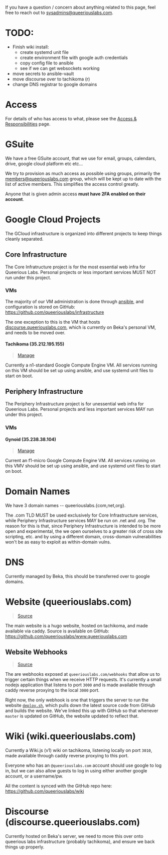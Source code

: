 <!-- TITLE: Systems & Infrastructure -->

If you have a question / concern about anything related to this page, feel free to reach out to <sysadmins@queeriouslabs.com>.
# TODO:
* Finish wiki install:
  * create systemd unit file
  * create environment file with google auth credentials
  * copy config file to ansible
  * see if we can get websockets working
* move secrets to ansible-vault
* move discourse over to tachikoma (r)
* change DNS registrar to google domains

# Access
For details of who has access to what, please see the [Access & Responsibilities](/organization/access) page.

# GSuite
We have a free GSuite account, that we use for email, groups, calendars, drive, google cloud platform etc etc...

We try to provision as much access as possible using groups, primarily the <members@queeriouslabs.com> group, which will be kept up to date with the list of active members. This simplifies the access control greatly.

Anyone that is given admin access **must have 2FA enabled on their account**.

# Google Cloud Projects
The GCloud infrastructure is organized into different projects to keep things cleanly separated.

## Core Infrastructure

The Core Infratructure project is for the most essential web infra for Queerious Labs. Personal projects or less important services MUST NOT run under this project.

### VMs
The majority of our VM administration is done through [ansible](https://www.ansible.com/), and configuration is stored on GitHub: https://github.com/queeriouslabs/infrastructure

The one exception to this is the VM that hosts [discourse.queeriouslabs.com](https://discourse.queeriouslabs.com/login), which is currently on Beka's personal VM, and needs to be moved over.

#### Tachikoma (35.212.195.155)
> [Manage](https://console.cloud.google.com/compute/instancesDetail/zones/us-west1-b/instances/tachikoma?project=onyx-glider-237821)

Currently a n1-standard Google Compute Engine VM. All services running on this VM should be set up using ansible, and use systemd unit files to start on boot.

## Periphery Infrastructure

The Periphery Infrastructure project is for unessential web infra for Queerious Labs. Personal projects and less important services MAY run under this project.

### VMs

#### Gynoid (35.238.38.104)
> [Manage](https://console.cloud.google.com/compute/instancesDetail/zones/us-central1-b/instances/gynoid?project=periphery-infrastructure)

Current an f1-micro Google Compute Engine VM. All services running on this VMV should be set up using ansible, and use systemd unit files to start on boot.

# Domain Names
We have 3 domain names -- queeriouslabs.{com,net,org}.

The .com TLD MUST be used exclusively for Core Infrastructure services, while Periphery Infrastructure services MAY be run on .net and .org. The reason for this is that, since Periphery Infrastructure is intended to be more open and experimental, the we open ourselves to a greater risk of cross site scripting, etc. and by using a different domain, cross-domain vulnerabilities won't be as easy to exploit as within-domain vulns.
# DNS
Currently managed by Beka, this should be transferred over to google domains.
# Website (queeriouslabs.com)
> [Source](https://github.com/queeriouslabs/www.queeriouslabs.com)

The main website is a hugo website, hosted on tachikoma, and made available via caddy. Source is available on GitHub: https://github.com/queeriouslabs/www.queeriouslabs.com

## Website Webhooks
> [Source](https://github.com/queeriouslabs/webhooks)

The are webhooks exposed at `queeriouslabs.com/webhooks` that allow us to trigger certain things when we receive HTTP requests. It's currently a small nodejs application that listens to port `3000` and is made available through caddy reverse proxying to the local `3000` port.

Right now, the only webhook is one that triggers the server to run the website [`deploy.sh`](https://github.com/queeriouslabs/www.queeriouslabs.com/blob/master/deploy.sh), which pulls down the latest source code from GitHub and builds the website. We've linked this up with GitHub so that whenever `master` is updated on GitHub, the website updated to reflect that.
# Wiki (wiki.queeriouslabs.com)
Currently a Wiki.js (v1) wiki on tachikoma, listening locally on port `3010`, made available through caddy reverse proxying to this port.

Everyone who has an `@queeriouslabs.com` account should use google to log in, but we can also allow guests to log in using either another google account, or a username/pw.

All the content is synced with the GitHub repo here: https://github.com/queeriouslabs/wiki
# Discourse (discourse.queeriouslabs.com)
Currently hosted on Beka's server, we need to move this over onto queerious labs infrastructure (probably tachikoma), and ensure we back things up properly.